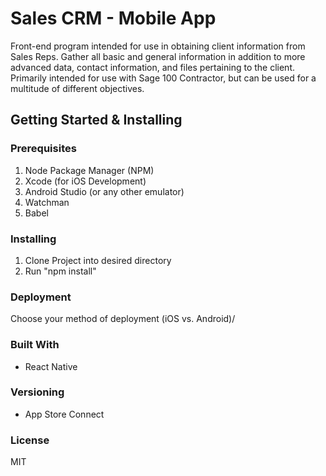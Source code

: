 # Sales CRM - Mobile App
Front-end program intended for use in obtaining client information from Sales Reps. Gather all basic and general information in addition to more advanced data, contact information, and files pertaining to the client. Primarily intended for use with Sage 100 Contractor, but can be used for a multitude of different objectives.

## Getting Started & Installing

### Prerequisites
<ol>
  <li>Node Package Manager (NPM)</li>
  <li>Xcode (for iOS Development)</li>
  <li>Android Studio (or any other emulator)</li>
  <li>Watchman</li>
  <li>Babel</li>
</ol>

### Installing
<ol>
  <li>Clone Project into desired directory</li>
  <li>Run "npm install"</li>
</ol>

### Deployment
Choose your method of deployment (iOS vs. Android)/

### Built With
<ul>
  <li>React Native</li>
</ul>

### Versioning
<ul>
  <li>App Store Connect</li>
</ul>

### License
MIT
